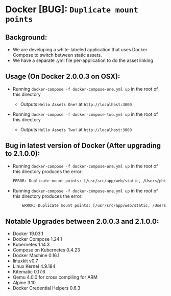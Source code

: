# Docker [BUG]: `Duplicate mount points`

## Background:

- We are developing a white-labeled application that uses Docker Compose to switch between static assets.
- We have a separate .yml file per-application to do the asset linking

## Usage (On Docker 2.0.0.3 on OSX):

- Running `docker-compose -f docker-compose-one.yml up` in the root of this directory
     - Outputs `Hello Assets One!` at `http://localhost:3000`

- Running `docker-compose -f docker-compose-two.yml up` in the root of this directory
     - Outputs `Hello Assets Two!` at `http://localhost:3000`

## Bug in latest version of Docker (After upgrading to 2.1.0.0):
- Running `docker-compose -f docker-compose-one.yml up` in the root of this directory produces the error:
    ```bash
    ERROR: Duplicate mount points: [/usr/src/app/web/static, /Users/phil/Desktop/docker-duplicate-mount-points-bug/web/assets_two:/usr/src/app/web/static:rw]
    ```
- Running `docker-compose -f docker-compose-one.yml up` in the root of this directory produces the error:
    ```bash
        ERROR: Duplicate mount points: [/usr/src/app/web/static, /Users/phil/Desktop/docker-duplicate-mount-points-bug/web/assets_two:/usr/src/app/web/static:rw]
    ```

## Notable Upgrades between 2.0.0.3 and 2.1.0.0:
- Docker 19.03.1
- Docker Compose 1.24.1
- Kubernetes 1.14.3
- Compose on Kubernetes 0.4.23
- Docker Machine 0.16.1
- linuxkit v0.7
- Linux Kernel 4.9.184
- Kitematic 0.17.6
- Qemu 4.0.0 for cross compiling for ARM
- Alpine 3.10
- Docker Credential Helpers 0.6.3
